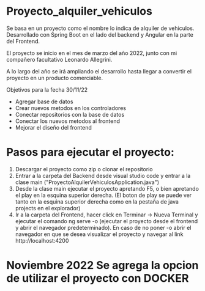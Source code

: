 # Proyecto_alquiler_vehiculos

Se basa en un proyecto como el nombre lo indica de alquiler de vehiculos. Desarrollado con Spring Boot en el lado del backend y Angular en la parte del Frontend.

El proyecto se inicio en el mes de marzo del año 2022, junto con mi compañero facultativo Leonardo Allegrini.

A lo largo del año se irá ampliando el desarrollo hasta llegar a convertir el proyecto en un producto comerciable.

Objetivos para la fecha 30/11/22
  - Agregar base de datos
  - Crear nuevos metodos en los controladores
  - Conectar repositorios con la base de datos
  - Conectar los nuevos metodos al frontend
  - Mejorar el diseño del frontend
   
# Pasos para ejecutar el proyecto:
  1. Descargar el proyecto como zip o clonar el repositorio
  2. Entrar a la carpeta del Backend desde visual studio code y entrar a la clase main ("ProyectoAlquilerVehiculosApplication.java")
  3. Desde la clase main ejecutar el proyecto apretando F5, o bien apretando el play en la esquina superior derecha. (El boton de play se puede ver tanto en la esquina superior derecha como en la pestaña de java projects en el explorador)
  4. Ir a la carpeta del Frontend, hacer click en Terminar -> Nueva Terminal y ejecutar el comando ng serve -o (ejecutar el proyecto desde el frontend y abrir el navegador predeterminado). En caso de no poner -o abrir el navegador en que se desea visualizar el proyecto y navegar al link http://localhost:4200

# Noviembre 2022 Se agrega la opcion de utilizar el proyecto con DOCKER